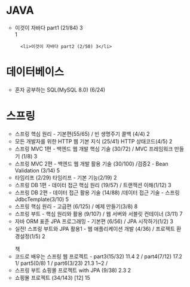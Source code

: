 <ul>
<h1> JAVA </h1>
<ul>  
      <li>이것이 자바다 part1 (21/84) 3</li> 1
      
      <li>이것이 자바다 part2 (2/50) 3</li>
</ul>

<h1>데이터베이스</h1>
<ul> 
    <li> 혼자 공부하는 SQL(MySQL 8.0) (6/24)  </li>
</ul>

<h1> 스프링 </h1>
<ul>
  <li>스프링 핵심 원리 - 기본편(55/65) / 빈 생명주기 콜백 (4/4)  2</li>
  <li>모든 개발자를 위한 HTTP 웹 기본 지식 (25/41) HTTP 상태코드(4/5) 2 </li>
      
  <li>스프링 MVC 1편 - 백엔드 웹 개발 핵심 기술 (30/72) / MVC 프레임워크 만들기 (1/8) 3 </li> 
  <li>스프링 MVC 2편 - 백엔드 웹 개발 활용 기술 (30/100) /검증2 - Bean Validation (3/14)  5 </li>
  <li>타임리프 (2/29) 타임리프 - 기본 기능(2/19)  2 </li>
    
  <li>스프링 DB 1편 - 데이터 접근 핵심 원리 (19/57) / 트랜잭션 이해(1/12) 3 </li>
  <li>스프링 DB 2편 - 데이터 접근 활용 기술 (14/88) /데이터 접근 기술 - 스프링 JdbcTemplate(3/10) 5 </li>
  
  <li>스프링 핵심 원리 - 고급편 (6/125)  / 예제 만들기(3/8) 8 </li>
  <li>스프링 부트 - 핵심 원리와 활용 (9/107)  / 웹 서버와 서블릿 컨테이너 (3/11) 7 </li>
  
  <li>자바 ORM 표준 JPA 프로그래밍 - 기본편 (6/56) / JPA 시작하기(1/2) 3  </li>
  <li>실전! 스프링 부트와 JPA 활용1 - 웹 애플리케이션 개발 (4/36) / 프로젝트 환경설정(1/5) 2 </li>
</ul>

<ul> 책
  <li>코드로 배우는 스프링 웹 프로젝트 - part3(15/32) 11.4  2 / part4(7/12) 17.2 1/ part5(0/8) 1 / part6(3/23)  21.3 1~2 / </li>
  <li>스프링 부트 쇼핑몰 프로젝트 with JPA (9/38) 2.3  2</li>
  
  <li>쇼핑몰 프로젝트 (34/143) [12] 15 </li>
</ul>

</ul>
